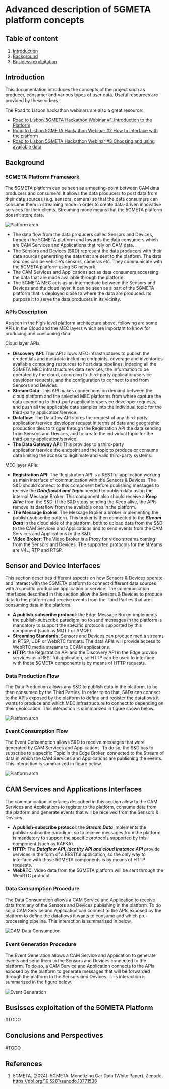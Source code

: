 # Advanced description of 5GMETA platform concepts

## Table of content

1. [Introduction](#introduction)
2. [Background](#background)
3. [Business exploitation](#business)

## Introduction <a name="introduction">

This documentation introduces the concepts of the project  such as producer, consumer and  various types of user data. Useful resources are provided by these videos. 

The Road to Lisbon hackathon webinars are also a great resource:
* [Road to Lisbon_5GMETA Hackathon Webinar #1_Introduction to the Platform](https://youtu.be/-ph7cs_wQa0?si=o6LmF-CHhLxCayTw)
* [Road to Lisbon 5GMETA Hackathon Webinar #2 How to interface with the platform](https://youtu.be/5iSsRsp_II4?si=QglJpST5SNm0loHj)
* [Road to Lisbon 5GMETA Hackathon Webinar #3 Choosing and using available data](https://youtu.be/6Z026lECwlQ?si=WlPHvQyRh5YDnDnO)


## Background <a name="background">


### 5GMETA Platform Framework

The 5GMETA platform can be seen as a meeting-point between CAM data producers and consumers. It allows the data producers to post data from their data sources (e.g. sensors, camera) so that the data consumers can consume them in streaming mode in order to create data-driven innovative services for their clients. Streaming mode means that the 5GMETA platform doesn’t store data.

![Platform arch](../images/arch2.png)

* The data flow from the data producers called Sensors and Devices, through the 5GMETA platform and towards the data consumers which are CAM Services and Applications that rely on CAM data. 
* The Sensors and Devices (S&D) represent the data producers with their data sources generating the data that are sent to the platform. The data sources can be vehicle’s sensors, cameras etc. They communicate with the 5GMETA platform using 5G network.
* The CAM Services and Applications act as data consumers accessing the data that are made available through the platform.
* The 5GMETA MEC acts as an intermediate between the Sensors and Devices and the cloud layer. It can be seen as a part of the 5GMETA platform that is deployed close to where the data are produced. Its purpose it to serve the data producers in its vicinity.

### APIs Description

As seen in the high-level platform architecture above, following are some APIs in the Cloud and the MEC layers which are important to know for producing and consuming data.

Cloud layer APIs:

* **Discovery API**: This API allows MEC infrastructures to publish the credentials and metadata including endpoints, coverage and inventories available computing resources to host data pipelines, indexing all the 5GMETA MEC infrastructures data services, the information to be operated by the cloud, according to third-party application/service developer requests, and the configuration to connect to and from Sensors and Devices.
* **Stream Data**: This API makes connections on demand between the cloud platform and the selected MEC platforms from where capture the data according to third-party application/service developer requests, and push all the applicable data samples into the individual topic for the third-party application/service.
* **Dataflow**: The Dataflow API stores the request of any third-party application/service developer request in terms of data and geographic production tiles to trigger through the Registration API the data sending from Sensors and Devices, and to create the individual topic for the third-party application/service.
* **The Data Gateway API**: This provides to a third-party application/service the endpoint and the topic to produce or consume data limiting the access to legitimate and valid third-party systems.

MEC layer APIs:

* **Registration API**: The Registration API is a RESTful application working as main interface of communication with the Sensors & Devices. The S&D should connect to this component before publishing messages to receive the ***DataflowId and Topic*** needed to publish data using the internal Message Broker. This component also should receive a ***Keep Alive*** from the S&D: if the S&D stops sending the Keep alive, the APIs remove its dataflow from the available ones in the platform.
* **The Message Broker**: The Message Broker a broker implementing the publish-subscribe pattern. This broker is then connected to the  ***Stream Data*** in the cloud side of the platform, both to upload data from the S&D to the CAM Services and Applications and to send events from the CAM Services and Applications to the S&D.
* **Video Broker**: The Video Broker is a Proxy for video streams coming from the Sensors and Devices. The supported protocols for the streams are V4L, RTP and RTSP.

## Sensor and Device Interfaces

This section describes different aspects on how Sensors & Devices operate and interact with the 5GMETA platform to connect different data sources with a specific production application or service. The communication interfaces described in this section allow the Sensors & Devices to produce data to the platform and receive events from the Third Parties that are consuming data in the platform.

* **A publish-subscribe protocol**: the Edge Message Broker implements the publish-subscribe paradigm, so to send messages in the platform is mandatory to support the specific protocols supported by this component (such as MQTT or AMQP).
* **Streaming Standards**: Sensors and Devices can produce media streams in RTSP, UDP or WebRTC formats. The data APIs will provide access to WebRTC media streams to CCAM applications.
* **HTTP**: the Registration API and the Discovery API in the Edge provide services as a RESTful application, so HTTP can be used to interface with those 5GMETA components is by means of HTTP requests.

### Data Production Flow

The Data Production allows any S&D to publish data in the platform, to be then consumed by the Third Parties. In order to do that, S&Ds can connect to the APIs exposed by the platform to define and register the dataflows it wants to produce and which MEC infrastructure to connect to depending on their geolocation. This interaction is summarized in figure shown below.

![Platform arch](../images/produceschema.jpg)

### Event Consumption Flow

The Event Consumption allows S&D to receive messages that were generated by CAM Services and Applications. To do so, the S&D has to subscribe to a specific Topic in the Edge Broker, connected to the Stream of data in which the CAM Services and Applications are publishing the events. This interaction is summarized in figure below.

![Platform arch](../images/eventconsume.jpg)

## CAM Services and Applications Interfaces

The communication interfaces described in this section allow to the CAM Services and Applications to register to the platform, consume data from the platform and generate events that will be received from the Sensors & Devices.

* **A publish-subscribe protocol**: the ***Stream Data*** implements the publish-subscribe paradigm, so to receive messages from the platform is mandatory to support the specific protocols supported by this component (such as KAFKA).
* **HTTP**: The ***Dataflow API, Identity API and cloud Instance API*** provide services in the form of a RESTful application, so the only way to interface with those 5GMETA components is by means of HTTP requests.
* **WebRTC**: Video data from the 5GMETA platform will be sent through the WebRTC protocol. 

### Data Consumption Procedure

The Data Consumption allows a CAM Service and Application to receive data from any of the Sensors and Devices publishing in the platform. To do so, a CAM Service and Application can connect to the APIs exposed by the platform to define the dataflows it wants to consume and which pre-processing pipeline. This interaction is summarized in below.

![CAM Data Consumption](../images/eveconsume.jpg)

### Event Generation Procedure

The Event Generation allows a CAM Service and Application to generate events and send them to the Sensors and Devices connected to the platform. To do so, a CAM Service and Application connects to the APIs exposed by the platform to generate messages that will be forwarded through the platform to the Sensors and Devices. This interaction is summarized in the figure below.

![Event Generation](../images/eventgen.jpg)


## Busisses exploitation of the 5GMETA  Platform <a name="business">

#TODO

## Conclusions and Perspectives <a name="conclusions">

#TODO

## References <a name="references">

1. 5GMETA. (2024). 5GMETA: Monetizing Car Data (White Paper). Zenodo. https://doi.org/10.5281/zenodo.13771538
